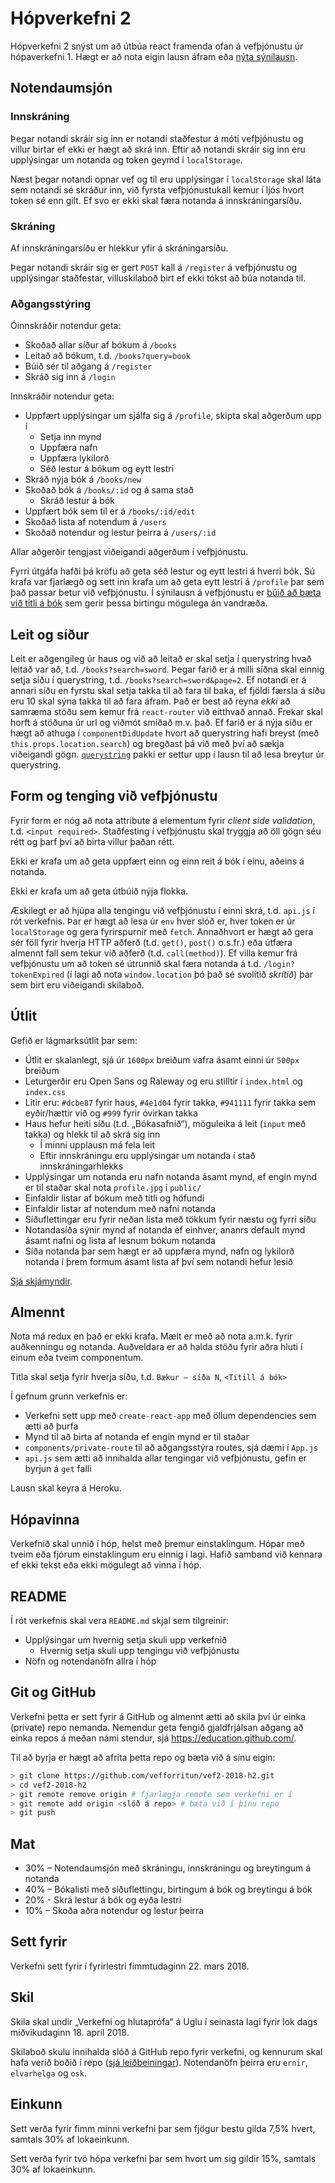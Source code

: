 # Hópverkefni 2

Hópverkefni 2 snýst um að útbúa react framenda ofan á vefþjónustu úr hópaverkefni 1. Hægt er að nota eigin lausn áfram eða [nýta sýnilausn](https://github.com/vefforritun/vef2-2018-h1-synilausn).

## Notendaumsjón

### Innskráning

Þegar notandi skráir sig inn er notandi staðfestur á móti vefþjónustu og villur birtar ef ekki er hægt að skrá inn. Eftir að notandi skráir sig inn eru upplýsingar um notanda og token geymd í `localStorage`.

Næst þegar notandi opnar vef og til eru upplýsingar í `localStorage` skal láta sem notandi sé skráður inn, við fyrsta vefþjónustukall kemur í ljós hvort token sé enn gilt. Ef svo er ekki skal færa notanda á innskráningarsíðu.

### Skráning

Af innskráningarsíðu er hlekkur yfir á skráningarsíðu.

Þegar notandi skráir sig er gert `POST` kall á `/register` á vefþjónustu og upplýsingar staðfestar, villuskilaboð birt ef ekki tókst að búa notanda til.

### Aðgangsstýring

Óinnskráðir notendur geta:

* Skoðað allar síður af bókum á `/books`
* Leitað að bókum, t.d. `/books?query=book`
* Búið sér til aðgang á `/register`
* Skráð sig inn á `/login`

Innskráðir notendur geta:

* Uppfært upplýsingar um sjálfa sig á `/profile`, skipta skal aðgerðum upp í
  - Setja inn mynd
  - Uppfæra nafn
  - Uppfæra lykilorð
  - Séð lestur á bókum og eytt lestri
* Skráð nýja bók á `/books/new`
* Skoðað bók á `/books/:id` og á sama stað
  - Skráð lestur á bók
* Uppfært bók sem til er á `/books/:id/edit`
* Skoðað lista af notendum á `/users`
* Skoðað notendur og lestur þeirra á `/users/:id`

Allar aðgerðir tengjast viðeigandi aðgerðum í vefþjónustu.

Fyrri útgáfa hafði þá kröfu að geta séð lestur og eytt lestri á hverri bók. Sú krafa var fjarlægð og sett inn krafa um að geta eytt lestri á `/profile` þar sem það passar betur við vefþjónustu. Í sýnilausn á vefþjónustu er [búið að bæta við titli á bók](https://github.com/vefforritun/vef2-2018-h1-synilausn/commit/5f1a433b76930e2c5752027fa525b4d275aa1fdd) sem gerir þessa birtingu mögulega án vandræða.

## Leit og síður

Leit er aðgengileg úr haus og við að leitað er skal setja í querystring hvað leitað var að, t.d. `/books?search=sword`. Þegar farið er á milli síðna skal einnig setja síðu í querystring, t.d. `/books?search=sword&page=2`. Ef notandi er á annari síðu en fyrstu skal setja takka til að fara til baka, ef fjöldi færsla á síðu eru 10 skal sýna takka til að fara áfram. Það er best að reyna _ekki_ að samræma stöðu sem kemur frá `react-router` við eitthvað annað. Frekar skal horft á stöðuna úr url og viðmót smíðað m.v. það. Ef farið er á nýja síðu er hægt að athuga í `componentDidUpdate` hvort að querystring hafi breyst (með `this.props.location.search`) og bregðast þá við með því að sækja viðeigandi gögn. [`querystring`](https://github.com/Gozala/querystring) pakki er settur upp í lausn til að lesa breytur úr querystring.

## Form og tenging við vefþjónustu

Fyrir form er nóg að nota attribute á elementum fyrir _client side validation_, t.d. `<input required>`. Staðfesting í vefþjónustu skal tryggja að öll gögn séu rétt og þarf því að birta villur þaðan rétt.

Ekki er krafa um að geta uppfært einn og einn reit á bók í einu, aðeins á notanda.

Ekki er krafa um að geta útbúið nýja flokka.

Æskilegt er að hjúpa alla tengingu við vefþjónustu í einni skrá, t.d. `api.js` í rót verkefnis. Þar er hægt að lesa úr `env` hver slóð er, hver token er úr `localStorage` og gera fyrirspurnir með `fetch`. Annaðhvort er hægt að gera sér föll fyrir hverja HTTP aðferð (t.d. `get()`, `post()` o.s.fr.) eða útfæra almennt fall sem tekur við aðferð (t.d. `call(method)`). Ef villa kemur frá vefþjónustu um að token sé útrunnið skal færa notanda á t.d. `/login?tokenExpired` (í lagi að nota `window.location` þó það sé svolítið _skrítið_) þar sem birt eru viðeigandi skilaboð.

## Útlit

Gefið er lágmarksútlit þar sem:

* Útlit er skalanlegt, sjá úr `1600px` breiðum vafra ásamt einni úr `500px` breiðum
* Leturgerðir eru Open Sans og Raleway og eru stilltir í `index.html` og `index.css`
* Litir eru: `#dcbe87` fyrir haus, `#4e1d04` fyrir takka, `#941111` fyrir takka sem eyðir/hættir við og `#999` fyrir óvirkan takka
* Haus hefur heiti síðu (t.d. „Bókasafnið“), möguleika á leit (`input` með takka) og hlekk til að skrá sig inn
  - Í minni upplausn má fela leit
  - Eftir innskráningu eru upplýsingar um notanda í stað innskráningarhlekks
* Upplýsingar um notanda eru nafn notanda ásamt mynd, ef engin mynd er til staðar skal nota `profile.jpg` í `public/`
* Einfaldir listar af bókum með titli og höfundi
* Einfaldir listar af notendum með nafni notanda
* Síðuflettingar eru fyrir neðan lista með tökkum fyrir næstu og fyrri síðu
* Notandasíða sýnir mynd af notanda ef einhver, ananrs default mynd ásamt nafni og lista af lesnum bókum notanda
* Síða notanda þar sem hægt er að uppfæra mynd, nafn og lykilorð notanda í þrem formum ásamt lista af því sem notandi hefur lesið

[Sjá skjámyndir](layout/).

## Almennt

Nota má redux en það er ekki krafa. Mælt er með að nota a.m.k. fyrir auðkenningu og notanda. Auðveldara er að halda stöðu fyrir aðra hluti í einum eða tveim componentum.

Titla skal setja fyrir hverja síðu, t.d. `Bækur – síða N`, `<Titill á bók>`

Í gefnum grunn verkefnis er:

* Verkefni sett upp með `create-react-app` með öllum dependencies sem ætti að þurfa
* Mynd til að birta af notanda ef engin mynd er til staðar
* `components/private-route` til að aðgangsstýra routes, sjá dæmi í `App.js`
* `api.js` sem ætti að innihalda allar tengingar við vefþjónustu, gefin er byrjun á `get` falli

Lausn skal keyra á Heroku.

## Hópavinna

Verkefnið skal unnið í hóp, helst með þremur einstaklingum. Hópar með tveim eða fjórum einstaklingum eru einnig í lagi. Hafið samband við kennara ef ekki tekst eða ekki mögulegt að vinna í hóp.

## README

Í rót verkefnis skal vera `README.md` skjal sem tilgreinir:

* Upplýsingar um hvernig setja skuli upp verkefnið
  - Hvernig setja skuli upp tengingu við vefþjónustu
* Nöfn og notendanöfn allra í hóp

## Git og GitHub

Verkefni þetta er sett fyrir á GitHub og almennt ætti að skila því úr einka (private) repo nemanda. Nemendur geta fengið gjaldfrjálsan aðgang að einka repos á meðan námi stendur, sjá https://education.github.com/.

Til að byrja er hægt að afrita þetta repo og bæta við á sínu eigin:

```bash
> git clone https://github.com/vefforritun/vef2-2018-h2.git
> cd vef2-2018-h2
> git remote remove origin # fjarlægja remote sem verkefni er í
> git remote add origin <slóð á repo> # bæta við í þínu repo
> git push
```

## Mat

* 30% – Notendaumsjón með skráningu, innskráningu og breytingum á notanda
* 40% – Bókalisti með síðuflettingu, birtingum á bók og breytingu á bók
* 20% - Skrá lestur á bók og eyða lestri
* 10% – Skoða aðra notendur og lestur þeirra

## Sett fyrir

Verkefni sett fyrir í fyrirlestri fimmtudaginn 22. mars 2018.

## Skil

Skila skal undir „Verkefni og hlutaprófa“ á Uglu í seinasta lagi fyrir lok dags miðvikudaginn 18. apríl 2018.

Skilaboð skulu innihalda slóð á GitHub repo fyrir verkefni, og kennurum skal hafa verið boðið í repo ([sjá leiðbeiningar](https://help.github.com/articles/inviting-collaborators-to-a-personal-repository/)). Notendanöfn þeirra eru `ernir`, `elvarhelga` og `osk`.

## Einkunn

Sett verða fyrir fimm minni verkefni þar sem fjögur bestu gilda 7,5% hvert, samtals 30% af lokaeinkunn.

Sett verða fyrir tvö hópa verkefni þar sem hvort um sig gildir 15%, samtals 30% af lokaeinkunn.